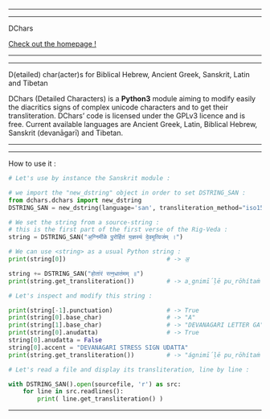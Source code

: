----
----

DChars 

[Check out the homepage !](http://94.23.197.37/dchars/)

----
----

D(etailed) char(acter)s for Biblical Hebrew, Ancient Greek, Sanskrit, Latin and Tibetan

DChars (Detailed Characters) is a **Python3** module aiming to modify easily the diacritics signs of complex unicode characters and to get their transliteration. DChars’ code is licensed under the GPLv3 licence and is free. Current available languages are Ancient Greek, Latin, Biblical Hebrew, Sanskrit (devanāgarī) and Tibetan.

----
----

How to use it :

```python
# Let's use by instance the Sanskrit module :

# we import the "new_dstring" object in order to set DSTRING_SAN :
from dchars.dchars import new_dstring
DSTRING_SAN = new_dstring(language='san', transliteration_method="iso15919")

# We set the string from a source-string :
# this is the first part of the first verse of the Rig-Veda :
string = DSTRING_SAN("अ॒ग्निमी॑ळे पु॒रोहि॑तं य॒ज्ञस्य॑ दे॒वमृ॒त्विज॑म् ।")

# We can use <string> as a usual Python string :
print(string[0])                            # -> अ॒

string += DSTRING_SAN("होता॑रं रत्न॒धात॑मम् ॥")
print(string.get_transliteration())         # -> a̱gnimī́ḷē pu̱rōhítaṁ ya̱jñasyá dē̱vamr̥̱tvijám .hōtā́raṁ ratna̱dhātámam ..

# Let's inspect and modify this string :

print(string[-1].punctuation)               # -> True
print(string[0].base_char)                  # -> "A"
print(string[1].base_char)                  # -> "DEVANAGARI LETTER GA"
print(string[0].anudatta)                   # -> True
string[0].anudatta = False
string[0].accent = "DEVANAGARI STRESS SIGN UDATTA"
print(string.get_transliteration())         # -> "ágnimī́ḷē pu̱rōhítaṁ ya̱jñasyá dē̱vamr̥̱tvijám .hōtā́raṁ ratna̱dhātámam .."

# Let's read a file and display its transliteration, line by line :

with DSTRING_SAN().open(sourcefile, 'r') as src:
    for line in src.readlines():
        print( line.get_transliteration() )
```
----
